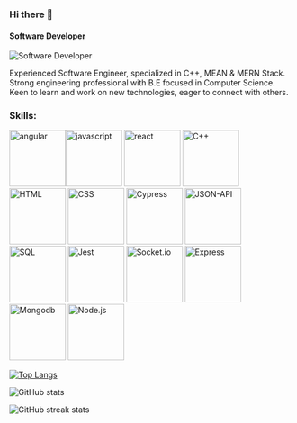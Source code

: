 ### Hi there 👋

#### Software Developer
![Software Developer](https://t3.ftcdn.net/jpg/03/18/60/62/360_F_318606217_Hk8jo2MVoI33SQOkYrfOF929J7JgIP0P.jpg)

Experienced Software Engineer, specialized in C++, MEAN & MERN Stack. Strong engineering professional with B.E focused in Computer Science. Keen to learn and work on new technologies, eager to connect with others.

### Skills:
<img src='https://miro.medium.com/v2/resize:fit:1358/1*jAwFJjRn0DYRA3fnxrR9PQ.jpeg' alt='angular' height='100'><img src='https://www.computerhope.com/jargon/j/javascript.png' alt='javascript' height='100'>
<img src='https://upload.wikimedia.org/wikipedia/commons/thumb/a/a7/React-icon.svg/1200px-React-icon.svg.png' alt='react' height='100'>
<img src='https://upload.wikimedia.org/wikipedia/commons/thumb/1/18/ISO_C%2B%2B_Logo.svg/800px-ISO_C%2B%2B_Logo.svg.png' alt='C++' height='100'>
<img src='https://play-lh.googleusercontent.com/RslBy1o2NEBYUdRjQtUqLbN-ZM2hpks1mHPMiHMrpAuLqxeBPcFSAjo65nQHbTA53YYn' alt='HTML' height='100'>
<img src='https://play-lh.googleusercontent.com/RTAZb9E639F4JBcuBRTPEk9_92I-kaKgBMw4LFxTGhdCQeqWukXh74rTngbQpBVGxqo' alt='CSS' height='100'>
<img src='https://blog.knoldus.com/wp-content/uploads/2021/05/cypress-io-logo-social-share-8fb8a1db3cdc0b289fad927694ecb415-1.png' alt='Cypress' height='100'>
<img src='https://camo.githubusercontent.com/f725b7a314d523d78005509f98c436a1fcf2883fd39cb9e5b83346f6bddb599a/687474703a2f2f6a736f6e6170692e6f72672f696d616765732f6a736f6e6170692e706e67' alt='JSON-API' height='100'>
<img src='https://static.tildacdn.com/tild6238-3035-4335-a333-306335373139/IMG_3349.jpg' alt='SQL' height='100'>
<img src='https://jestjs.io/img/opengraph.png' alt='Jest' height='100'>
<img src='https://ik.imagekit.io/ably/ghost/prod/2021/03/socket-io-logo-1.jpeg?tr=w-1728,q-50' alt='Socket.io' height='100'>
<img src='https://miro.medium.com/v2/resize:fit:1400/1*i2fRBk3GsYLeUk_Rh7AzHw.png' alt='Express' height='100'>
<img src='https://miro.medium.com/v2/resize:fit:512/1*doAg1_fMQKWFoub-6gwUiQ.png' alt='Mongodb' height='100'>
<img src='https://upload.wikimedia.org/wikipedia/commons/thumb/d/d9/Node.js_logo.svg/1200px-Node.js_logo.svg.png' alt='Node.js' height='100'>


[![Top Langs](https://github-readme-stats.vercel.app/api/top-langs/?username=ab-abhi-1303)](https://github.com/anuraghazra/github-readme-stats)

![GitHub stats](https://github-readme-stats.vercel.app/api?username=ab-abhi-1303&show_icons=true&count_private=true)  

![GitHub streak stats](https://streak-stats.demolab.com/?user=ab-abhi-1303)  

<!--
**ab-abhi-1303/ab-abhi-1303** is a ✨ _special_ ✨ repository because its `README.md` (this file) appears on your GitHub profile.

Here are some ideas to get you started:

- 🔭 I’m currently working on ...
- 🌱 I’m currently learning ...
- 👯 I’m looking to collaborate on ...
- 🤔 I’m looking for help with ...
- 💬 Ask me about ...
- 📫 How to reach me: ...
- 😄 Pronouns: ...
- ⚡ Fun fact: ...
-->


